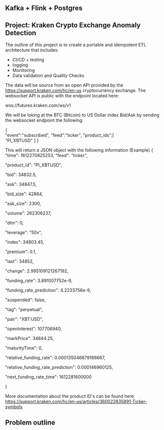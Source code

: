 ## Kafka + Flink + Postgres 

## Project: Kraken Crypto Exchange Anomaly Detection
The outline of this project is to create a portable and idempotent ETL architecture that includes:

- CI/CD + testing
- logging
- Monitoring
- Data validation and Quality Checks

The data will be source from an open API provided by the https://support.kraken.com/hc/en-us cryptocurrency exchange. 
The websocket API is public with the endpoint located here:

wss://futures.kraken.com/ws/v1

We will be loking at the BTC (Bitcoin) to US Dollar index Bid/Ask by sending the websocket endpoint the following:


{  
    "event":"subscribed",
    "feed":"ticker",
    "product_ids":[  
        "PI_XBTUSD"
    ]
}

This will return a JSON object with the following information (Example)
{
  "time": 1612270825253,
  "feed": "ticker",

  "product_id": "PI_XBTUSD",

  "bid": 34832.5,

  "ask": 34847.5,

  "bid_size": 42864,

  "ask_size": 2300,

  "volume": 262306237,

  "dtm": 0,

  "leverage": "50x",

  "index": 34803.45,

  "premium": 0.1,

  "last": 34852,

  "change": 2.995109121267192,

  "funding_rate": 3.891007752e-9,

  "funding_rate_prediction": 4.2233756e-9,

  "suspended": false,

  "tag": "perpetual",

  "pair": "XBT:USD",

  "openInterest": 107706940,

  "markPrice": 34844.25,

  "maturityTime": 0,

  "relative_funding_rate": 0.000135046879166667,

  "relative_funding_rate_prediction": 0.000146960125,

  "next_funding_rate_time": 1612281600000

} 
 
 
More documentation about the product ID's can be found here:
https://support.kraken.com/hc/en-us/articles/360022835891-Ticker-symbols

## Problem outline



